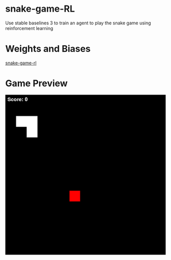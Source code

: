 # snake-game-RL

Use stable baselines 3 to train an agent to play the snake game using reinforcement learning

# Weights and Biases

[snake-game-rl](https://wandb.ai/colinster327/snake-game-rl/workspace?nw=nwusercolinster327)

# Game Preview

![Snake Game](assets/snake.gif)
